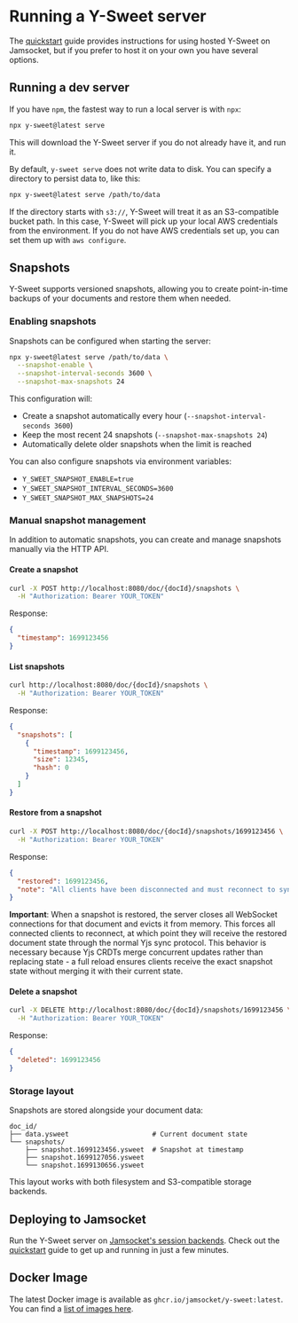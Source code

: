 # Running a Y-Sweet server

The [quickstart](https://docs.jamsocket.com/y-sweet/quickstart) guide provides instructions for using hosted Y-Sweet on Jamsocket, but if you prefer to host it on your own you have several options.

## Running a dev server

If you have `npm`, the fastest way to run a local server is with `npx`:

```bash
npx y-sweet@latest serve
```

This will download the Y-Sweet server if you do not already have it, and run it.

By default, `y-sweet serve` does not write data to disk. You can specify a directory to persist data to, like this:

```bash
npx y-sweet@latest serve /path/to/data
```

If the directory starts with `s3://`, Y-Sweet will treat it as an S3-compatible bucket path. In this case, Y-Sweet will pick up your local AWS credentials from the environment. If you do not have AWS credentials set up, you can set them up with `aws configure`.

## Snapshots

Y-Sweet supports versioned snapshots, allowing you to create point-in-time backups of your documents and restore them when needed.

### Enabling snapshots

Snapshots can be configured when starting the server:

```bash
npx y-sweet@latest serve /path/to/data \
  --snapshot-enable \
  --snapshot-interval-seconds 3600 \
  --snapshot-max-snapshots 24
```

This configuration will:
- Create a snapshot automatically every hour (`--snapshot-interval-seconds 3600`)
- Keep the most recent 24 snapshots (`--snapshot-max-snapshots 24`)
- Automatically delete older snapshots when the limit is reached

You can also configure snapshots via environment variables:
- `Y_SWEET_SNAPSHOT_ENABLE=true`
- `Y_SWEET_SNAPSHOT_INTERVAL_SECONDS=3600`
- `Y_SWEET_SNAPSHOT_MAX_SNAPSHOTS=24`

### Manual snapshot management

In addition to automatic snapshots, you can create and manage snapshots manually via the HTTP API.

#### Create a snapshot

```bash
curl -X POST http://localhost:8080/doc/{docId}/snapshots \
  -H "Authorization: Bearer YOUR_TOKEN"
```

Response:
```json
{
  "timestamp": 1699123456
}
```

#### List snapshots

```bash
curl http://localhost:8080/doc/{docId}/snapshots \
  -H "Authorization: Bearer YOUR_TOKEN"
```

Response:
```json
{
  "snapshots": [
    {
      "timestamp": 1699123456,
      "size": 12345,
      "hash": 0
    }
  ]
}
```

#### Restore from a snapshot

```bash
curl -X POST http://localhost:8080/doc/{docId}/snapshots/1699123456 \
  -H "Authorization: Bearer YOUR_TOKEN"
```

Response:
```json
{
  "restored": 1699123456,
  "note": "All clients have been disconnected and must reconnect to sync the restored state"
}
```

**Important**: When a snapshot is restored, the server closes all WebSocket connections for that document and evicts it from memory. This forces all connected clients to reconnect, at which point they will receive the restored document state through the normal Yjs sync protocol. This behavior is necessary because Yjs CRDTs merge concurrent updates rather than replacing state - a full reload ensures clients receive the exact snapshot state without merging it with their current state.

#### Delete a snapshot

```bash
curl -X DELETE http://localhost:8080/doc/{docId}/snapshots/1699123456 \
  -H "Authorization: Bearer YOUR_TOKEN"
```

Response:
```json
{
  "deleted": 1699123456
}
```

### Storage layout

Snapshots are stored alongside your document data:

```
doc_id/
├── data.ysweet                     # Current document state
└── snapshots/
    ├── snapshot.1699123456.ysweet  # Snapshot at timestamp
    ├── snapshot.1699127056.ysweet
    └── snapshot.1699130656.ysweet
```

This layout works with both filesystem and S3-compatible storage backends.

## Deploying to Jamsocket

Run the Y-Sweet server on [Jamsocket's session backends](https://jamsocket.com/y-sweet). Check out the [quickstart](https://docs.jamsocket.com/y-sweet/quickstart) guide to get up and running in just a few minutes.

## Docker Image

The latest Docker image is available as `ghcr.io/jamsocket/y-sweet:latest`. You can find a [list of images here](https://github.com/jamsocket/y-sweet/pkgs/container/y-sweet).
